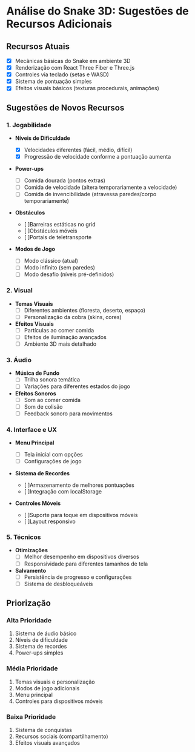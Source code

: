 # Análise do Snake 3D: Sugestões de Recursos Adicionais

## Recursos Atuais

- [x] Mecânicas básicas do Snake em ambiente 3D
- [x] Renderização com React Three Fiber e Three.js
- [x] Controles via teclado (setas e WASD)
- [x] Sistema de pontuação simples
- [x] Efeitos visuais básicos (texturas procedurais, animações)

## Sugestões de Novos Recursos

### 1. Jogabilidade

- **Níveis de Dificuldade**
	- [x] Velocidades diferentes (fácil, médio, difícil)
	- [x] Progressão de velocidade conforme a pontuação aumenta

- **Power-ups**
	- [ ] Comida dourada (pontos extras)
	- [ ] Comida de velocidade (altera temporariamente a velocidade)
	- [ ] Comida de invencibilidade (atravessa paredes/corpo temporariamente)

- **Obstáculos**
	- [ ]Barreiras estáticas no grid
	- [ ]Obstáculos móveis
	- [ ]Portais de teletransporte

- **Modos de Jogo**
	- [ ] Modo clássico (atual)
	- [ ] Modo infinito (sem paredes)
	- [ ] Modo desafio (níveis pré-definidos)

### 2. Visual

- **Temas Visuais**
	- [ ] Diferentes ambientes (floresta, deserto, espaço)
	- [ ] Personalização da cobra (skins, cores)

- **Efeitos Visuais**
	- [ ] Partículas ao comer comida
	- [ ] Efeitos de iluminação avançados
	- [ ] Ambiente 3D mais detalhado

### 3. Áudio

- **Música de Fundo**
	- [ ] Trilha sonora temática
	- [ ] Variações para diferentes estados do jogo

- **Efeitos Sonoros**
	- [ ] Som ao comer comida
	- [ ] Som de colisão
	- [ ] Feedback sonoro para movimentos

### 4. Interface e UX

- **Menu Principal**
	- [ ] Tela inicial com opções
	- [ ] Configurações de jogo

- **Sistema de Recordes**
	- [ ]Armazenamento de melhores pontuações
	- [ ]Integração com localStorage

- **Controles Móveis**
	- [ ]Suporte para toque em dispositivos móveis
	- [ ]Layout responsivo

### 5. Técnicos

- **Otimizações**
	- [ ] Melhor desempenho em dispositivos diversos
	- [ ] Responsividade para diferentes tamanhos de tela

- **Salvamento**
	- [ ] Persistência de progresso e configurações
	- [ ] Sistema de desbloqueáveis

## Priorização

### Alta Prioridade

1. Sistema de áudio básico
2. Níveis de dificuldade
3. Sistema de recordes
4. Power-ups simples

### Média Prioridade

1. Temas visuais e personalização
2. Modos de jogo adicionais
3. Menu principal
4. Controles para dispositivos móveis

### Baixa Prioridade

1. Sistema de conquistas
2. Recursos sociais (compartilhamento)
3. Efeitos visuais avançados
